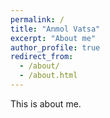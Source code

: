 ```yaml
---
permalink: /
title: "Anmol Vatsa"
excerpt: "About me"
author_profile: true
redirect_from: 
  - /about/
  - /about.html
---
```

This is about me.

